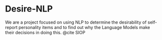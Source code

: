 # Desire-NLP
We are a project focused on using NLP to determine the desirability of self-report personality items and to find out why the Language Models make their decisions in doing this.
@cite SIOP
